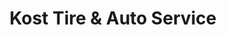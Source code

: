 ---
title: "Kost Tire & Auto Service"
url: /forest-city/kost-tire-and-auto-service/
shop: car repair
---